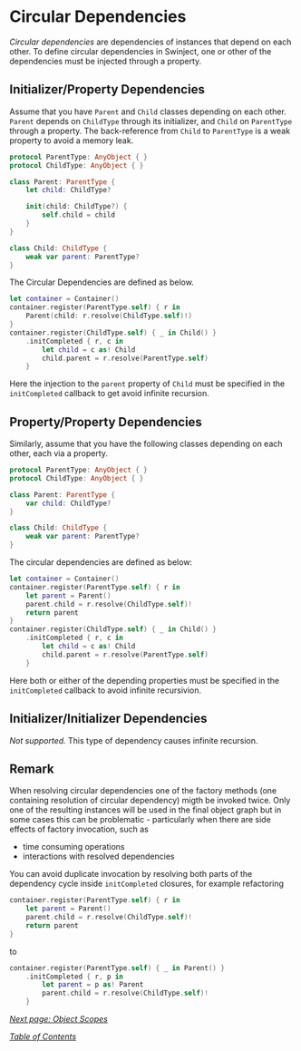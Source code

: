 # Circular Dependencies

_Circular dependencies_ are dependencies of instances that depend on each other. To define circular dependencies in Swinject, one or other of the dependencies must be injected through a property.

## Initializer/Property Dependencies

Assume that you have `Parent` and `Child` classes depending on each other. `Parent` depends on `ChildType` through its initializer, and `Child` on `ParentType` through a property. The back-reference from `Child` to `ParentType` is a weak property to avoid a memory leak.

```swift
protocol ParentType: AnyObject { }
protocol ChildType: AnyObject { }

class Parent: ParentType {
    let child: ChildType?

    init(child: ChildType?) {
        self.child = child
    }
}

class Child: ChildType {
    weak var parent: ParentType?
}
```

The Circular Dependencies are defined as below.

```swift
let container = Container()
container.register(ParentType.self) { r in
    Parent(child: r.resolve(ChildType.self)!)
}
container.register(ChildType.self) { _ in Child() }
    .initCompleted { r, c in
        let child = c as! Child
        child.parent = r.resolve(ParentType.self)
    }
```

Here the injection to the `parent` property of `Child` must be specified in the `initCompleted` callback to get avoid infinite recursion.

## Property/Property Dependencies

Similarly, assume that you have the following classes depending on each other, each via a property.

```swift
protocol ParentType: AnyObject { }
protocol ChildType: AnyObject { }

class Parent: ParentType {
    var child: ChildType?
}

class Child: ChildType {
    weak var parent: ParentType?
}
```

The circular dependencies are defined as below:

```swift
let container = Container()
container.register(ParentType.self) { r in
    let parent = Parent()
    parent.child = r.resolve(ChildType.self)!
    return parent
}
container.register(ChildType.self) { _ in Child() }
    .initCompleted { r, c in
        let child = c as! Child
        child.parent = r.resolve(ParentType.self)
    }
```

Here both or either of the depending properties must be specified in the `initCompleted` callback to avoid infinite recursivion.

## Initializer/Initializer Dependencies

_Not supported._ This type of dependency causes infinite recursion.

## Remark

When resolving circular dependencies one of the factory methods (one containing resolution of circular dependency) migth be invoked twice. Only one of the resulting instances will be used in the final object graph but in some cases this can be problematic - particularly when there are side effects of factory invocation, such as
- time consuming operations
- interactions with resolved dependencies
 
You can avoid duplicate invocation by resolving both parts of the dependency cycle inside `initCompleted` closures, for example refactoring
```swift
container.register(ParentType.self) { r in
    let parent = Parent()
    parent.child = r.resolve(ChildType.self)!
    return parent
}
```
to
```swift
container.register(ParentType.self) { _ in Parent() } 
    .initCompleted { r, p in
        let parent = p as! Parent
        parent.child = r.resolve(ChildType.self)!
    }
```

_[Next page: Object Scopes](ObjectScopes.md)_

_[Table of Contents](README.md)_
